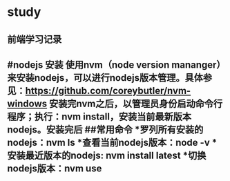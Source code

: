 # study
前端学习记录
--------
#nodejs 安装
使用nvm（node version  mananger）来安装nodejs，可以进行nodejs版本管理。具体参见：https://github.com/coreybutler/nvm-windows
安装完nvm之后，以管理员身份启动命令行程序；执行：nvm install，安装当前最新版本nodejs。安装完后
##常用命令 
*罗列所有安装的nodejs：nvm ls 
*查看当前nodejs版本：node -v
*安装最近版本的nodejs: nvm install latest
*切换nodejs版本：nvm use <version>
---- 
